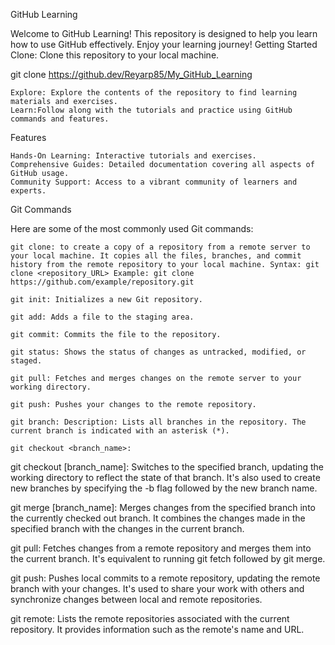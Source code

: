 GitHub Learning

Welcome to GitHub Learning! This repository is designed to help you learn how to use GitHub effectively. Enjoy your learning journey!
Getting Started
Clone: Clone this repository to your local machine.

git clone https://github.dev/Reyarp85/My_GitHub_Learning

    Explore: Explore the contents of the repository to find learning materials and exercises.
    Learn:Follow along with the tutorials and practice using GitHub commands and features.

Features

    Hands-On Learning: Interactive tutorials and exercises.
    Comprehensive Guides: Detailed documentation covering all aspects of GitHub usage.
    Community Support: Access to a vibrant community of learners and experts.

Git Commands

Here are some of the most commonly used Git commands:

    git clone: to create a copy of a repository from a remote server to your local machine. It copies all the files, branches, and commit history from the remote repository to your local machine. Syntax: git clone <repository_URL> Example: git clone https://github.com/example/repository.git

    git init: Initializes a new Git repository.

    git add: Adds a file to the staging area.

    git commit: Commits the file to the repository.

    git status: Shows the status of changes as untracked, modified, or staged.

    git pull: Fetches and merges changes on the remote server to your working directory.

    git push: Pushes your changes to the remote repository.

    git branch: Description: Lists all branches in the repository. The current branch is indicated with an asterisk (*).

    git checkout <branch_name>:



git checkout [branch_name]: Switches to the specified branch, updating the working directory to reflect the state of that branch. It's also used to create new branches by specifying the -b flag followed by the new branch name.

git merge [branch_name]: Merges changes from the specified branch into the currently checked out branch. It combines the changes made in the specified branch with the changes in the current branch.

git pull: Fetches changes from a remote repository and merges them into the current branch. It's equivalent to running git fetch followed by git merge.

git push: Pushes local commits to a remote repository, updating the remote branch with your changes. It's used to share your work with others and synchronize changes between local and remote repositories.

git remote: Lists the remote repositories associated with the current repository. It provides information such as the remote's name and URL.
